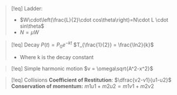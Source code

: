 >[!eq] Ladder:
>- $W\cdot\left(\frac{L}{2}\cdot cos\theta\right)=N\cdot L \cdot sin\theta$
>- $N = \mu W$

>[!eq] Decay
>$P(t) = P_0 e^{-kt}$
>$T_{\frac{1}{2}} = \frac{\ln2}{k}$
>- Where k is the decay constant

>[!eq] Simple harmonic motion
>$v = \omega\sqrt{A^2-x^2}$

>[!eq] Collisions
>**Coefficient of Restitution**: $\dfrac{v2-v1}{u1-u2}$
>**Conservation of momentum:** $m1u1 + m2u2 = m1v1 + m2v2$